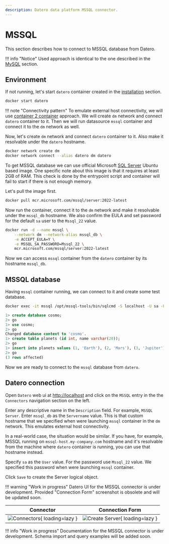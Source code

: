 ```yaml
---
description: Datero data platform MSSQL connector. 
---
```


# MSSQL
This section describes how to connect to MSSQL database from Datero.

!!! info "Notice"
    Used approach is identical to the one described in the [MySQL](./mysql.md) section.

## Environment
If not running, let's start `datero` container created in the [installation](../installation.md#running-the-container) section.
``` sh
docker start datero
```

!!! note "Connectivity pattern"
    To emulate external host connectivity, we will use [container 2 container](./index.md#container-to-container) approach.
    We will create `dm` network and connect `datero` container to it.
    Then we will run datasource `mssql` container and connect it to the `dm` network as well.

Now, let's create `dm` network and connect `datero` container to it.
Also make it resolvable under the `datero` hostname.
``` sh
docker network create dm
docker network connect --alias datero dm datero
```

[mssql_registry]: https://mcr.microsoft.com/en-us/product/mssql/server/about

To get MSSQL database we can use official Microsoft [SQL Server][mssql_registry] Ubuntu based image.
One specific note about this image is that it requires at least 2GB of RAM.
This check is done by the entrypoint script and container will fail to start if there is not enough memory.

Let's pull the image first. 
``` sh
docker pull mcr.microsoft.com/mssql/server:2022-latest
```

Now run the container, connect it to the `dm` network and make it resolvable under the `mssql_db` hostname.
We also confirm the EULA and set password for the default `sa` user to the `Mssql_22` value.
``` sh
docker run -d --name mssql \
    --network dm --network-alias mssql_db \
    -e ACCEPT_EULA=Y \
    -e MSSQL_SA_PASSWORD=Mssql_22 \
    mcr.microsoft.com/mssql/server:2022-latest
```
Now we can access `mssql` container from the `datero` container by its hostname `mssql_db`.


## MSSQL database
Having `mssql` container running, we can connect to it and create some test database.
``` sh
docker exec -it mssql /opt/mssql-tools/bin/sqlcmd -S localhost -U sa -P Mssql_22
```

``` sql
1> create database cosmo;
2> go
1> use cosmo;
2> go
Changed database context to 'cosmo'.
1> create table planets (id int, name varchar(20));
2> go
1> insert into planets values (1, 'Earth'), (2, 'Mars'), (3, 'Jupiter');
2> go
(3 rows affected)
```

Now we are ready to connect to the `mssql` database from `datero`.

## Datero connection
Open `Datero` web ui at [http://localhost](http://localhost) and click on the `MSSQL` entry in the the `Connectors` navigation section on the left.

Enter any descriptive name in the `Description` field. For example, `MSSQL Server`.
Enter `mssql_db` as the `Servername` value. 
This is that custom hostname that we specified when were launching `mssql` container in the `dm` network.
This emulates external host connectivity. 

In a real-world case, the situation would be similar.
If you have, for example, MSSQL running on `mssql-host.my-company.com` hostname and 
it's resolvable from the machine where `datero` container is running, you can use that hostname instead.

Specify `sa` as the `User` value. For the password use `Mssql_22` value. 
We specified this password when were launching `mssql` container.

Click `Save` to create the Server logical object.

!!! warning "Work in progress"
    Datero UI for the MSSQL connector is under development.
    Provided "Connection Form" screenshot is obsolete and will be updated soon.

Connector|Connection Form
:---:|:---:
![Connectors](../images/connectors/mssql/connector.png){ loading=lazy }|![Create Server](../images/connectors/mssql/create_server.png){ loading=lazy }


!!! info "Work in progress"
    Documentation for the MSSQL connector is under development.
    Schema import and query examples will be added soon.

<!--
## Schema import
After the Server is created, we can import database schema from it.
Connection wizard will switch the tab and open `Import Schema` form.
In the `Remote Schema` drop down select you will be able to pick-up `pets` schema, 
that we created earlier in source `mssql` database.

!!! info "User vs Schema"
    In MSSQL, user and schema are the same thing.
    So, when we created `pets` user, we also created `pets` schema.

Server Object|Import Schema
:---:|:---:
![Server Object](../images/connectors/mssql/server_entry.png){ loading=lazy }|![Import Schema](../images/connectors/mssql/import_schema.png){ loading=lazy }

For example, we want to import  `pets` schema into the same `pets` local schema.
To do that, type `pets` into the `Local Schema` input field and click `Import Schema` button.

!!! note "Important"
    Schema import doesn't physically copy any data.
    For every source table and view it creates an object of a special type in a local schema.
    This object type is called foreign table.
    It implements data virtualization pattern.

    Querying foreign table will automatically fetch data from the source database.
    If supported by connector, any filtering, sorting, grouping, etc. will be pushed down to the source database.
    This means that only the data that is needed will be fetched.
    
    If you change the schema in the source database, you will need to re-import it in `Datero` to reflect the changes.
    Thus, schema evolution is handled automatically just by re-importing the schema.

If everything is correct, you will see the success notification message.
<figure markdown>
  ![Import schema completed](../images/connectors/mssql/import_schema_completed.png){ loading=lazy }
  <figcaption>Completed Schema Import</figcaption>
</figure>

We are ready now to query our MSSQL database from Datero.

## Data Querying
Click on the `Query Editor` icon in the left navigation panel.
You will see `pets` schema in the `Datero` object tree.
If you expand it, you will see `animals` table from original `mssql` database.
Its definition was automatically imported.

To query data just write a query in the editor and press `Ctrl+Enter` or click green `Run` button above.

<figure markdown>
  ![Query Data](../images/connectors/mssql/query_data.png){ loading=lazy }
  <figcaption>Query Data</figcaption>
</figure>

And that's it! You have successfully connected to the MSSQL database from Datero and queried the data.

## Summary
Of course, having just a single datasource is not very interesting.
It's non-distinguishable from the direct connection to MSSQL via any other tool, like DBeaver.
But the real power of Datero is in its ability to connect to multiple datasources and join data from them.

This is what is not possible via the "direct connection" tools.
Even if they support connecting to multiple datasources, they don't support joining the data from them.
-->